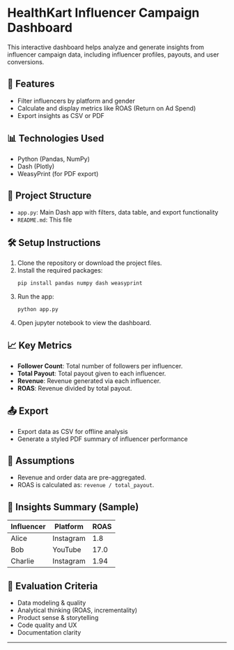 
# HealthKart Influencer Campaign Dashboard

This interactive dashboard helps analyze and generate insights from influencer campaign data, including influencer profiles, payouts, and user conversions.

## 🚀 Features

- Filter influencers by platform and gender
- Calculate and display metrics like ROAS (Return on Ad Spend)
- Export insights as CSV or PDF

## 📊 Technologies Used

- Python (Pandas, NumPy)
- Dash (Plotly)
- WeasyPrint (for PDF export)

## 📁 Project Structure

- `app.py`: Main Dash app with filters, data table, and export functionality
- `README.md`: This file

## 🛠 Setup Instructions

1. Clone the repository or download the project files.
2. Install the required packages:
    ```bash
    pip install pandas numpy dash weasyprint
    ```
3. Run the app:
    ```bash
    python app.py
    ```
4. Open jupyter notebook to view the dashboard.

## 📈 Key Metrics

- **Follower Count**: Total number of followers per influencer.
- **Total Payout**: Total payout given to each influencer.
- **Revenue**: Revenue generated via each influencer.
- **ROAS**: Revenue divided by total payout.

## 📤 Export

- Export data as CSV for offline analysis
- Generate a styled PDF summary of influencer performance

## 📄 Assumptions

- Revenue and order data are pre-aggregated.
- ROAS is calculated as: `revenue / total_payout`.

## 📌 Insights Summary (Sample)

| Influencer | Platform | ROAS |
|------------|----------|------|
| Alice      | Instagram| 1.8  |
| Bob        | YouTube  | 17.0 |
| Charlie    | Instagram| 1.94 |

## 🧠 Evaluation Criteria

- Data modeling & quality
- Analytical thinking (ROAS, incrementality)
- Product sense & storytelling
- Code quality and UX
- Documentation clarity

---
